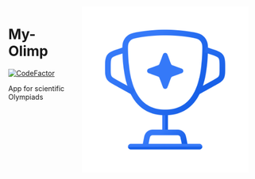 <img src="https://raw.githubusercontent.com/RambleTOT/MyOlimp/main/app/src/main/res/drawable/icon.png" width="336" align="right" hspace="20">

# My-Olimp

[![CodeFactor](https://www.codefactor.io/repository/github/rambletot/myolimp/badge)](https://www.codefactor.io/repository/github/rambletot/myolimp)

App for scientific Olympiads
